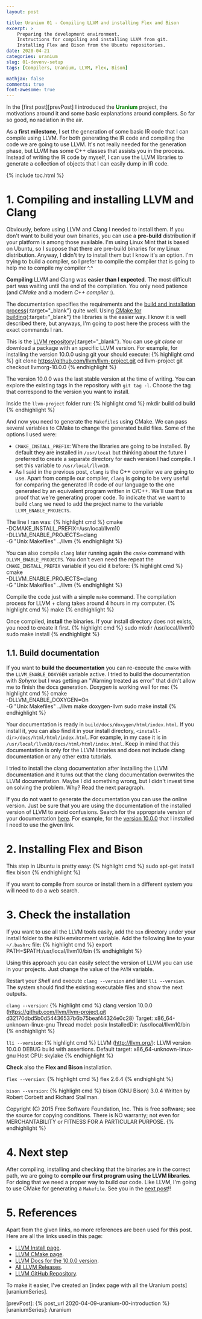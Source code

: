 ```yaml
---
layout: post

title: Uranium 01 - Compiling LLVM and installing Flex and Bison
excerpt: >
    Preparing the development environment.
    Instructions for compiling and installing LLVM from git.
    Installing Flex and Bison from the Ubuntu repositories.
date: 2020-04-21
categories: uranium
slug: 01-devenv-setup
tags: [Compilers, Uranium, LLVM, Flex, Bison]

mathjax: false
comments: true
font-awesome: true
---
```


In the [first post][prevPost] I introduced the
<span style="color: green;">**Uranium**</span> project, the motivations around
it and some basic explanations around compilers.
So far so good, no radiation in the air.

As a **first milestone**, I set the generation of some basic IR code that I can
compile using LLVM.
For both generating the IR code and compiling the code we are going to use
LLVM.
It's not really needed for the generation phase, but LLVM has some C++ classes
that assists you in the process.
Instead of writing the IR code by myself, I can use the LLVM libraries to
generate a collection of objects that I can easily dump in IR code.

{% include toc.html %}


# 1. Compiling and installing LLVM and Clang

Obviously, before using LLVM and Clang I needed to install them.
If you don't want to build your own binaries, you can use a **pre-build**
distribution if your platform is among those available.
I'm using Linux Mint that is based on Ubuntu, so I suppose that there are
pre-build binaries for my Linux distribution.
Anyway, I didn't try to install them but I know it's an option.
I'm trying to build a compiler, so I prefer to compile the compiler that is
going to help me to compile my compiler ^.^

**Compiling** LLVM and Clang was **easier than I expected**.
The most difficult part was waiting until the end of the compilation.
You only need patience (and *CMake* and a modern *C++ compiler* :).

The documentation specifies the requirements and the
[build and installation process][llvmInstall]{:target="_blank"}
quite well.
Using [CMake for building][llvmCMake]{:target="_blank"} the libraries is the
easier way.
I know it is well described there, but anyways, I'm going to post here the
process with the exact commands I ran.

This is the [LLVM repository][llvmRepo]{:target="_blank"}.
You can use *git clone* or download a package with an specific LLVM version.
For example, for installing the version 10.0.0 using git your should execute:
{% highlight cmd %}
git clone https://github.com/llvm/llvm-project.git
cd llvm-project
git checkout llvmorg-10.0.0
{% endhighlight %}

The version 10.0.0 was the last stable version at the time of writing.
You can explore the existing tags in the repository with `git tag -l`.
Choose the tag that correspond to the version you want to install.

Inside the `llvm-project` folder run:
{% highlight cmd %}
mkdir build
cd build
{% endhighlight %}

And now you need to generate the `Makefile`s using CMake.
We can pass several variables to CMake to change the generated build files.
Some of the options I used were:

* `CMAKE_INSTALL_PREFIX`: Where the libraries are going to be installed.
  By default they are installed in `/usr/local` but thinking about the future
  I preferred to create a separate directory for each version I had compile.
  I set this variable to `/usr/local/llvm10`.
* As I said in the previous post, `clang` is the C++ compiler we are going to
  use.
  Apart from compile our compiler, `clang` is going to be very useful for
  comparing the generated IR code of our language to the one generated by an
  equivalent program written in C/C++.
  We'll use that as proof that we're generating proper code.
  To indicate that we want to build `clang` we need to add the project name
  to the variable `LLVM_ENABLE_PROJECTS`.

The line I ran was:
{% highlight cmd %}
cmake \
  -DCMAKE_INSTALL_PREFIX=/usr/local/llvm10 \
  -DLLVM_ENABLE_PROJECTS=clang \
  -G "Unix Makefiles" ../llvm
{% endhighlight %}

You can also compile `clang` later running again the `cmake` command with
`DLLVM_ENABLE_PROJECTS`.
You don't even need the repeat the `CMAKE_INSTALL_PREFIX` variable if you did
it before:
{% highlight cmd %}
cmake \
  -DLLVM_ENABLE_PROJECTS=clang \
  -G "Unix Makefiles" ../llvm
{% endhighlight %}

Compile the code just with a simple `make` command.
The compilation process for LLVM + clang takes around 4 hours in my computer.
{% highlight cmd %}
make
{% endhighlight %}

Once compiled, **install** the binaries.
If your install directory does not exists, you need to create it first.
{% highlight cmd %}
sudo mkdir /usr/local/llvm10
sudo make install
{% endhighlight %}


## 1.1. Build documentation

If you want to **build the documentation** you can re-execute the `cmake` with
the `LLVM_ENABLE_DOXYGEN` variable active.
I tried to build the documentation with *Sphynx* but I was getting an
"Warning treated as error" that didn't allow me to finish the docs generation.
*Doxygen* is working well for me:
{% highlight cmd %}
cmake \
  -DLLVM_ENABLE_DOXYGEN=On \
  -G "Unix Makefiles" ../llvm
make doxygen-llvm
sudo make install
{% endhighlight %}

Your documentation is ready in `build/docs/doxygen/html/index.html`.
If you install it, you can also find it in your install directory,
`<install-dir>/docs/html/html/index.html`.
For example, in my case it is in `/usr/local/llvm10/docs/html/html/index.html`.
Keep in mind that this documentation is only for the LLVM libraries and does
not include clang documentation or any other extra tutorials.

I tried to install the clang documentation after installing the LLVM
documentation and it turns out that the clang documentation overwrites the
LLVM documentation.
Maybe I did something wrong, but I didn't invest time on solving the problem.
Why? Read the next paragraph.

If you do not want to generate the documentation you can use the online
version.
Just be sure that you are using the documentation of the installed version of
LLVM to avoid confusions.
Search for the appropriate version of your documentation [here][llvmReleases].
For example, for the [version 10.0.0][llvm10docs] that I installed I need to
use the given link.


# 2. Installing Flex and Bison

This step in Ubuntu is pretty easy:
{% highlight cmd %}
sudo apt-get install flex bison
{% endhighlight %}

If you want to compile from source or install them in a different system
you will need to do a web search.


# 3. Check the installation

If you want to use all the LLVM tools easily, add the `bin` directory under
your install folder to the `PATH` environment variable.
Add the following line to your `~/.bashrc` file:
{% highlight cmd %}
export PATH=$PATH:/usr/local/llvm10/bin
{% endhighlight %}

Using this approach you can easily select the version of LLVM you can use
in your projects.
Just change the value of the `PATH` variable.

Restart your *Shell* and execute `clang --version` and later `lli --version`.
The system should find the existing executable files and show the next outputs.

`clang --version`:
{% highlight cmd %}
clang version 10.0.0 (https://github.com/llvm/llvm-project.git d32170dbd5b0d54436537b6b75beaf44324e0c28)
Target: x86_64-unknown-linux-gnu
Thread model: posix
InstalledDir: /usr/local/llvm10/bin
{% endhighlight %}

`lli --version`:
{% highlight cmd %}
LLVM (http://llvm.org/):
  LLVM version 10.0.0
  DEBUG build with assertions.
  Default target: x86_64-unknown-linux-gnu
  Host CPU: skylake
{% endhighlight %}

**Check** also the **Flex and Bison** installation.

`flex --version`:
{% highlight cmd %}
flex 2.6.4
{% endhighlight %}

`bison --version`:
{% highlight cmd %}
bison (GNU Bison) 3.0.4
Written by Robert Corbett and Richard Stallman.

Copyright (C) 2015 Free Software Foundation, Inc.
This is free software; see the source for copying conditions.  There is NO
warranty; not even for MERCHANTABILITY or FITNESS FOR A PARTICULAR PURPOSE.
{% endhighlight %}


# 4. Next step

After compiling, installing and checking that the binaries are in the correct
path, we are going to **compile our first program using the LLVM libraries**.
For doing that we need a proper way to build our code.
Like LLVM, I'm going to use CMake for generating a `Makefile`.
See you in the [next post][nextPost]!!


# 5. References

Apart from the given links, no more references are been used for this post.
Here are all the links used in this page:

* [LLVM Install page][llvmInstall].
* [LLVM CMake page][llvmCMake].
* [LLVM Docs for the 10.0.0 version][llvm10docs].
* [All LLVM Releases][llvmReleases].
* [LLVM GitHub Repository][llvmRepo].

To make it easier, I've created an
[index page with all the Uranium posts][uraniumSeries].


[llvmInstall]: https://llvm.org/docs/GettingStarted.html#getting-the-source-code-and-building-llvm
[llvmCMake]: https://llvm.org/docs/CMake.html
[llvm10docs]: https://releases.llvm.org/10.0.0/docs/index.html
[llvmReleases]: https://releases.llvm.org/
[llvmRepo]: https://github.com/llvm/llvm-project/
[nextPost]: /TODO
[prevPost]: {% post_url 2020-04-09-uranium-00-introduction %}
[uraniumSeries]: /uranium

